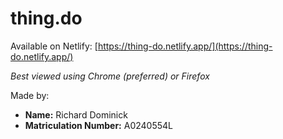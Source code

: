 # thing.do

Available on Netlify: [https://thing-do.netlify.app/](https://thing-do.netlify.app/)

_Best viewed using Chrome (preferred) or Firefox_

Made by:

* **Name:** Richard Dominick
* **Matriculation Number:** A0240554L

